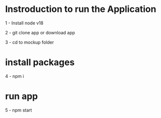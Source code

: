# Instroduction to run the Application

1 - Install node v18 

2 - git clone app or download app

3 - cd to mockup folder

# install packages

4 - npm i

# run app
  
5 - npm start

  
 
 




